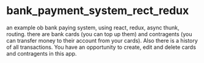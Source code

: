 # bank_payment_system_rect_redux
an example ob bank paying system, using react, redux, async thunk, routing. there are bank cards (you can top up them) and contragents (you can transfer money to their account from your cards). Also there is a history of all transactions. You have an opportunity to create, edit and delete cards and contragents in this app.
